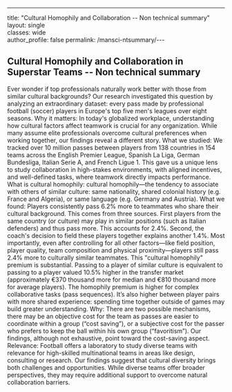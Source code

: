---
title: "Cultural Homophily and Collaboration -- Non technical summary"
layout: single               
classes: wide                
author_profile: false
permalink: /mansci-ntsummary/---

## Cultural Homophily and Collaboration in Superstar Teams -- Non technical summary


Ever wonder if top professionals naturally work better with those from similar cultural backgrounds? Our research investigated this question by analyzing an extraordinary dataset: every pass made by professional football (soccer) players in Europe's top five men's leagues over eight seasons.
Why it matters: In today's globalized workplace, understanding how cultural factors affect teamwork is crucial for any organization. While many assume elite professionals overcome cultural preferences when working together, our findings reveal a different story.
What we studied: We tracked over 10 million passes between players from 138 countries in 154 teams across the English Premier League, Spanish La Liga, German Bundesliga, Italian Serie A, and French Ligue 1. This gave us a unique lens to study collaboration in high-stakes environments, with aligned incentives, and well-defined tasks, where teamwork directly impacts performance.
What is cultural homophily: cultural homophily—the tendency to associate with others of similar culture: same nationality, shared colonial history (e.g. France and Algeria), or same language (e.g. Germany and Austria). 
What we found: Players consistently pass 6.2% more to teammates who share their cultural background. 
This comes from three sources. First players from the same country (or culture) may play in similar positions (such as Italian defenders) and thus pass more. This accounts for 2.4%. Second, the coach's decision to field these players together explains another 1.4%. 
Most importantly, even after controlling for all other factors—like field position, player quality, team composition and physical proximity—players still pass 2.4% more to culturally similar teammates. This "cultural homophily" premium is substantial. Passing to a player of similar culture is equivalent to passing to a player valued 10.5% higher in the transfer market (approximately €370 thousand more for median and €810 thousand more for average players).
The homophily premium is higher for complex collaborative tasks (pass sequences). It’s also higher between player pairs with more shared experience: spending time together outside of games may build greater understanding.
Why: There are two possible mechanisms, there may be an objective cost for the team as passes are easier to coordinate within a group (“cost saving”), or a subjective cost for the passer who prefers to keep the ball within his own group (“favoritism”). Our findings, although not exhaustive, point toward the cost-saving aspect. 
Relevance: Football offers a laboratory to study diverse teams with relevance for high-skilled multinational teams in areas like design, consulting or research. Our findings suggest that cultural diversity brings both challenges and opportunities. While diverse teams offer broader perspectives, they may require additional support to overcome natural collaboration barriers. 

